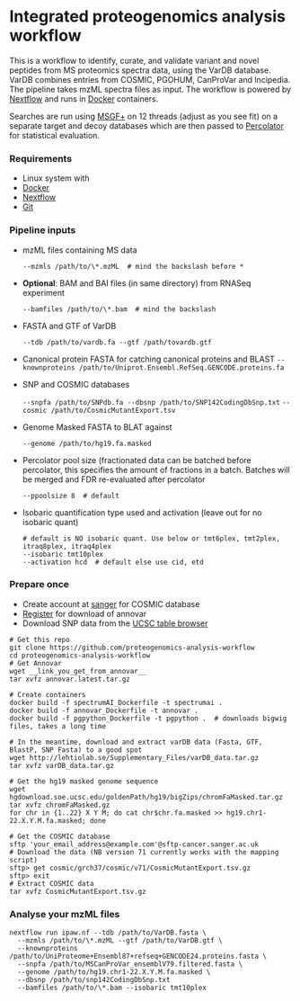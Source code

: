 Integrated proteogenomics analysis workflow
==============

This is a workflow to identify, curate, and validate variant and novel peptides from MS proteomics spectra data, using the VarDB database. VarDB combines entries from COSMIC, PGOHUM, CanProVar and lncipedia. The pipeline takes mzML spectra files as input. The workflow is powered by [Nextflow](https://nextflow.io) and runs in [Docker](https://docker.com) containers.

Searches are run using [MSGF+](https://omics.pnl.gov/software/ms-gf) on 12 threads (adjust as you see fit) on a separate target and decoy databases which are then passed to [Percolator](http://percolator.ms) for statistical evaluation.


### Requirements

  + Linux system with
  + [Docker](https://docker.io)
  + [Nextflow](https://nextflow.io)
  + [Git](https://git-scm.com)


### Pipeline inputs

  + mzML files containing MS data
  
    `--mzmls /path/to/\*.mzML  # mind the backslash before *`
  + __Optional__: BAM and BAI files (in same directory) from RNASeq experiment
  
    `--bamfiles /path/to/\*.bam  # mind the backslash`
  + FASTA and GTF of VarDB

    `--tdb /path/to/vardb.fa --gtf /path/tovardb.gtf`

  + Canonical protein FASTA for catching canonical proteins and BLAST
    `--knownproteins /path/to/Uniprot.Ensembl.RefSeq.GENCODE.proteins.fa`

  + SNP and COSMIC databases

    `--snpfa /path/to/SNPdb.fa --dbsnp /path/to/SNP142CodingDbSnp.txt`
    `--cosmic /path/to/CosmicMutantExport.tsv`

  + Genome Masked FASTA to BLAT against

    `--genome /path/to/hg19.fa.masked`
  + Percolator pool size (fractionated data can be batched before percolator, this 
    specifies the amount of fractions in a batch. Batches will be merged and
    FDR re-evaluated after percolator

    `--ppoolsize 8  # default`
  + Isobaric quantification type used and activation (leave out for no isobaric quant)

    ```
    # default is NO isobaric quant. Use below or tmt6plex, tmt2plex, itraq8plex, itraq4plex 
    --isobaric tmt10plex
    --activation hcd  # default else use cid, etd
    ```

### Prepare once

  + Create account at [sanger](http://cancer.sanger.ac.uk/cosmic/help/download) for COSMIC database
  + [Register](http://annovar.openbioinformatics.org/en/latest) for download of annovar
  + Download SNP data from the [UCSC table browser](https://genome.ucsc.edu/cgi-bin/hgTables?hgsid=654845801_AIfwaTHVOpBosVlaTdk1QGgcQYrZ&clade=mammal&org=Human&db=hg38&hgta_group=varRep&hgta_track=snp142Common&hgta_table=snp142CodingDbSnp&hgta_regionType=genome&position=chr1%3A11102837-11267747&hgta_outputType=primaryTable&hgta_outFileName=snp142CodingDbSnp.txt)
  
```
# Get this repo
git clone https://github.com/proteogenomics-analysis-workflow
cd proteogenomics-analysis-workflow
# Get Annovar
wget __link_you_get_from_annovar__
tar xvfz annovar.latest.tar.gz

# Create containers
docker build -f spectrumAI_Dockerfile -t spectrumai .
docker build -f annovar_Dockerfile -t annovar .
docker build -f pgpython_Dockerfile -t pgpython .  # downloads bigwig files, takes a long time

# In the meantime, download and extract varDB data (Fasta, GTF, BlastP, SNP Fasta) to a good spot
wget http://lehtiolab.se/Supplementary_Files/varDB_data.tar.gz
tar xvfz varDB_data.tar.gz

# Get the hg19 masked genome sequence
wget hgdownload.soe.ucsc.edu/goldenPath/hg19/bigZips/chromFaMasked.tar.gz
tar xvfz chromFaMasked.gz
for chr in {1..22} X Y M; do cat chr$chr.fa.masked >> hg19.chr1-22.X.Y.M.fa.masked; done

# Get the COSMIC database
sftp 'your_email_address@example.com'@sftp-cancer.sanger.ac.uk
# Download the data (NB version 71 currently works with the mapping script)
sftp> get cosmic/grch37/cosmic/v71/CosmicMutantExport.tsv.gz
sftp> exit
# Extract COSMIC data
tar xvfz CosmicMutantExport.tsv.gz
```

### Analyse your mzML files

```
nextflow run ipaw.nf --tdb /path/to/VarDB.fasta \ 
  --mzmls /path/to/\*.mzML --gtf /path/to/VarDB.gtf \
  --knownproteins /path/to/UniProteome+Ensembl87+refseq+GENCODE24.proteins.fasta \
  --snpfa /path/to/MSCanProVar_ensemblV79.filtered.fasta \
  --genome /path/to/hg19.chr1-22.X.Y.M.fa.masked \
  --dbsnp /path/to/snp142CodingDbSnp.txt
  --bamfiles /path/to/\*.bam --isobaric tmt10plex
```

